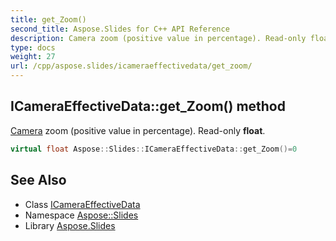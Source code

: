 ```yaml
---
title: get_Zoom()
second_title: Aspose.Slides for C++ API Reference
description: Camera zoom (positive value in percentage). Read-only float.
type: docs
weight: 27
url: /cpp/aspose.slides/icameraeffectivedata/get_zoom/
---
```

## ICameraEffectiveData::get_Zoom() method


[Camera](../../camera/) zoom (positive value in percentage). Read-only **float**.

```cpp
virtual float Aspose::Slides::ICameraEffectiveData::get_Zoom()=0
```

## See Also

* Class [ICameraEffectiveData](./)
* Namespace [Aspose::Slides](../)
* Library [Aspose.Slides](../../)